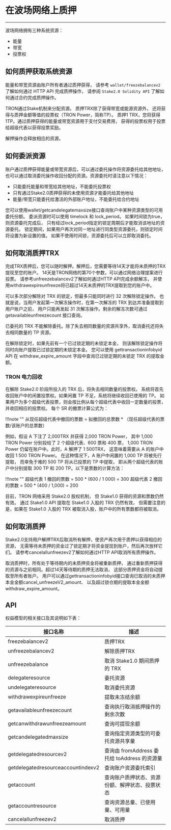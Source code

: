 # 在波场网络上质押
***
波场网络拥有三种系统资源：

- 能量
- 带宽
- 投票权

## 如何质押获取系统资源
能量和带宽资源由账户所有者通过质押获得，
请参考 `wallet/freezebalancev2` 了解如何通过 HTTP API 完成质押操作，
请参阅 `Stake2.0 Solidity API` 了解如何通过合约完成质押操作。

TRON通过Stake机制来分配资源。
质押TRX除了获得带宽或能源资源外，
还将获得与质押金额等值的投票权（TRON Power，简称TP）。
质押1 TRX，您将获得1TP。通过质押获得的能量或带宽资源用于支付交易费用，
获得的投票权用于投票给超级代表以获得投票奖励。

解押操作会释放相应的资源。

## 如何委派资源
账户通过质押获得能量或带宽资源后，可以通过委托操作将资源委托给其他地址，
也可以通过取消委托操作收回分配的资源。资源委托时请注意以下情况：

- 只能委托能量和带宽给其他地址，不能委托投票权
- 只有通过Stake2.0质押获得的未使用资源才能委托给其他地址
- 能量/带宽只能委托给激活的外部账户地址，不能委托给合约地址

您可以使用wallet/getcandelegatemaxsize接口查询账户中某种资源类型的可用委托份额。
委派资源时可以使用 timelock 和 lock_period。
如果时间锁为true，则资源委托完成后，
只有经过lock_period指定的锁定周期后才能取消该地址的资源委托。
锁定期间，如果用户再次对同一地址进行同类型资源委托，则锁定时间将设置为新设置的值。
如果不使用时间锁，资源委托后可以立即取消委托。

## 如何取消质押TRX
完成TRX质押后，您可以随时解押。解押后，您需要等待14天才能将未质押的TRX提现至您的账户。 
14天是TRON网络的第70个参数，可以通过网络治理提案进行投票。
请参考unfreezebalancev2了解如何通过HTTP API完成余额解冻，
并使用withdrawexpireunfreeze将已超过14天未质押的TRX提取到您的账户中。

可以多次部分解除对 TRX 的锁定，但最多只能同时进行 32 次解除锁定操作。
也就是说，当用户发起第一次解冻操作时，在第一次解冻的 TRX 到达并准备提取到用户账户之前，
用户只能再发起 31 次解冻操作。剩余的解冻次数可通过 getavailableunfreezecount 接口查询。

已委托的 TRX 不能解除委托。除了失去相同数量的资源共享外，取消委托还将失去相同数量的 TP 资源。

在解除锁定时，如果先前有一个已过锁定期的未锁定本金，
则该解除锁定操作将同时向账户提取已过锁定期的未锁定本金。
您可以使用 gettransactioninfobyid API 在 withdraw_expire_amount 字段中查询已过锁定期的未锁定 TRX 的提取金额。

### TRON 电力回收
在解除 Stake2.0 阶段所投入的 TRX 后，将失去相同数量的投票权。
系统将首先收回账户中的闲置投票权。如果闲置 TP 不足，系统将继续收回已使用的 TP。
如果用户为多个超级代表投票，则会按比例从每个超级代表中收回一定数量的投票，并收回相应的投票权。
每个 SR 的撤票计算公式为：

!!!note ""
    从现任超级代表中撤回的票数 = 拟撤回的总票数 * （现任超级代表的票数/该账户的总票数）

例如，假设 A 下注了 2,000TRX 并获得 2,000 TRON Power，
其中 1,000 TRON Power 分别投给了 2 个超级代表、600 票和 400 票，
1,000 TRON Power 仍留在账户中。此时，A 解押了 1 500TRX，
这意味着需要从 A 的账户中收回 1 500 TRON Power。
在这种情况下，A 账户中闲置的 1,000 TP 将被先行提取，
而幸免于难的 500 TP 将从已投票的 TP 中提取，
即从两个超级代表的账户中分别提取 300 TP 和 200 TP。以下是票数的计算方法：

!!!note ""
    超级代表 1 撤回的票数 = 500 * (600 / 1 000) = 300
    超级代表 2 撤回的票数 = 500 * (400 / 1,000) = 200

目前，TRON 网络采用 Stake2.0 股权机制，
但 Stake1.0 获得的资源和票数仍然有效。
通过 Stake1.0 API 提取在 Stake1.0 入股的 TRX 仍然有效，
但需要注意的是，如果在 Stake1.0 入股的 TRX 被取消入股，账户中的所有票数都将被取消。

## 如何取消质押
Stake2.0支持用户解押TRX后取消所有解押，使资产再次用于质押以获得相应的资源，
无需等待未质押的资金过了锁定期才将资金提现到账户，然后再次放样它们。
请参考cancelallunfreezev2了解如何通过HTTP API取消所有质押操作。

取消质押时，所有处于等待期内的未质押资金将被重新质押，
通过重新质押获得的资源与之前相同。超过14天等待期的质押无法取消，
这部分质押资金将自动提取至所有者账户。
用户可以通过gettransactioninfobyid接口查询已取消的未质押本金金额cancel_unfreezeV2_amount、
以及超过锁仓期的提取本金金额withdraw_expire_amount。

## API
权益模型的相关接口及其说明如下表：

| 接口名称               | 描述 |
|--------------------| --- |
| freezebalancev2    | 质押TRX |
| unfreezebalancev2  | 解除质押TRX |
| unfreezebalance    | 取消 Stake1.0 期间质押的 TRX |
| delegateresource   | 委托资源 |
| undelegateresource | 取消委托资源 |
| withdrawexpireunfreeze | 提取未冻结余额 |
| getavailableunfreezecount	| 查询执行取消抵押操作的剩余次数 |
| getcanwithdrawunfreezeamount	| 查询可提现余额 |
| getcandelegatedmaxsize	| 查询指定资源类型的可委托资源共享量 |
| getdelegatedresourcev2	| 查询由 fromAddress 委托给 toAddress 的资源量 |
| getdelegatedresourceaccountindexv2    | 查询账户资源委托索引 |
| getaccount	| 查询账户质押状态、资源份额、解押状态、投票状态 |
| getaccountresource	| 查询资源总量、已使用量、可用量 |
| cancelallunfreezev2	| 取消质押 |